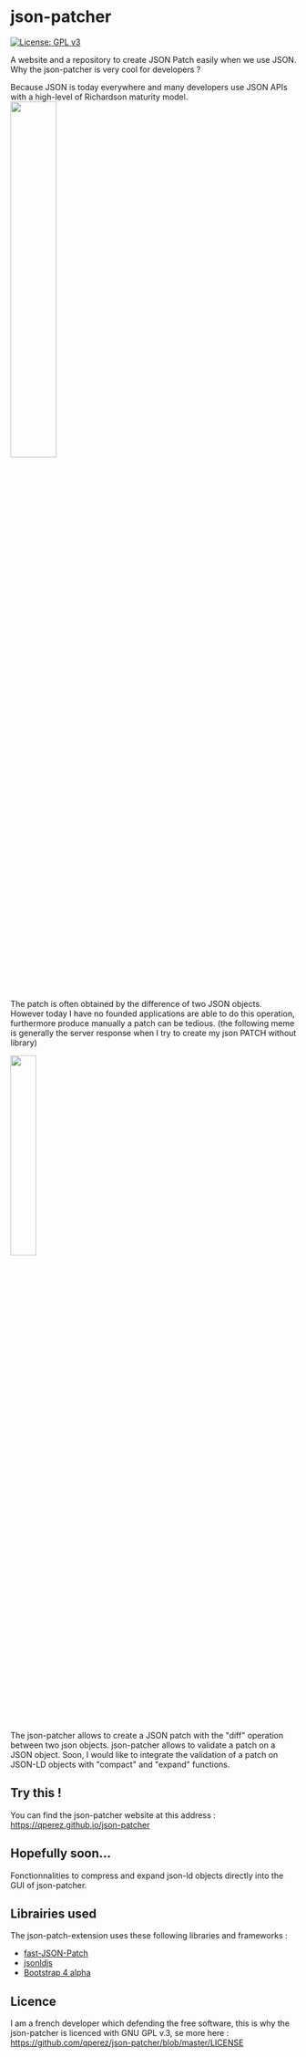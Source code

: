 # json-patcher
[![License: GPL v3](https://img.shields.io/badge/License-GPL%20v3-blue.svg)](https://www.gnu.org/licenses/gpl-3.0)

A website and a repository to create JSON Patch easily when we use JSON.  
Why the json-patcher is very cool for developers ?  

Because JSON is today everywhere and many developers use JSON APIs with a high-level of Richardson maturity model. 
<img src="http://s2.quickmeme.com/img/c4/c4083d836ddff66aadf770fddf6c865feb6c9c6db293f2ade3da3a0e5f2cf675.jpg" width="40%">

The patch is often obtained by the difference of two JSON objects. However today I have no founded applications are able to do this operation, furthermore produce manually a patch can be tedious. (the following meme is generally the server response when I try to create my json PATCH without library)

<img src="https://www.mememaker.net/static/images/memes/4148664.jpg" width="30%">  

The json-patcher allows to create a JSON patch with the "diff" operation between two json objects. json-patcher allows to validate a patch on a JSON object. 
Soon, I would like to integrate the validation of a patch on JSON-LD objects with "compact" and "expand" functions.

## Try this !

You can find the json-patcher website at this address : https://qperez.github.io/json-patcher

## Hopefully soon...

Fonctionnalities to compress and expand json-ld objects directly into the GUI of json-patcher.

## Librairies used

The json-patch-extension uses these following libraries and frameworks : 
* [fast-JSON-Patch](https://github.com/Starcounter-Jack/JSON-Patch)
* [jsonldjs](https://github.com/digitalbazaar/jsonld.js)
* [Bootstrap 4 alpha](https://v4-alpha.getbootstrap.com)

## Licence 

I am a french developer which defending the free software, this is why the json-patcher is licenced with GNU GPL v.3,
se more here : <https://github.com/qperez/json-patcher/blob/master/LICENSE>
